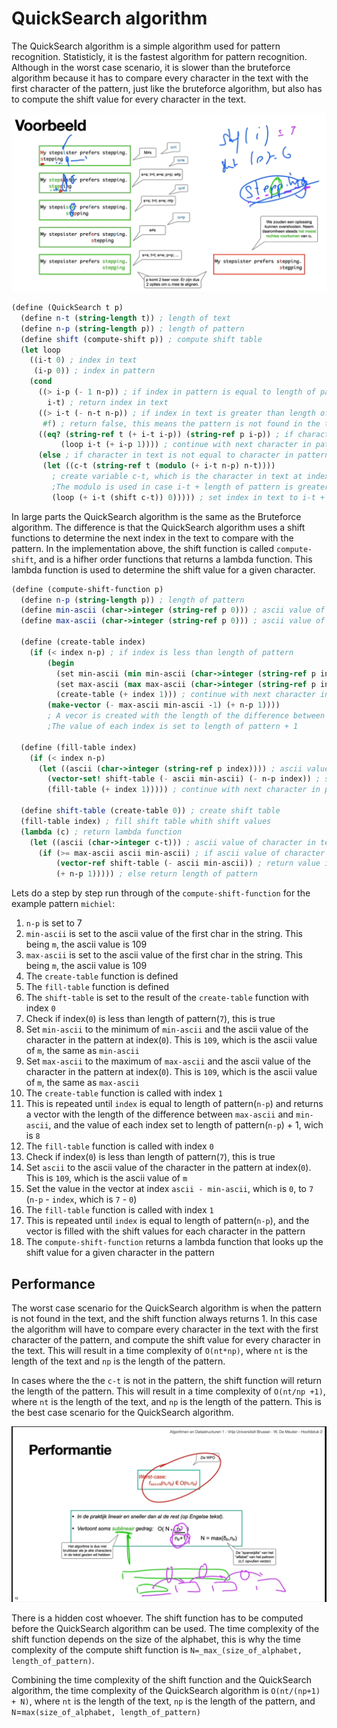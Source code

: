 # QuickSearch algorithm

The QuickSearch algorithm is a simple algorithm used for pattern recognition. Statisticly, it is the fastest algorithm for pattern recognition. Although in the worst case scenario, it is slower than the bruteforce algorithm because it has to compare every character in the text with the first character of the pattern, just like the bruteforce algorithm, but also has to compute the shift value for every character in the text.

![img.png](img.png)

```scheme
(define (QuickSearch t p)
  (define n-t (string-length t)) ; length of text
  (define n-p (string-length p)) ; length of pattern
  (define shift (compute-shift p)) ; compute shift table
  (let loop
    ((i-t 0) ; index in text
     (i-p 0)) ; index in pattern
    (cond
      ((> i-p (- 1 n-p)) ; if index in pattern is equal to length of pattern - 1
        i-t) ; return index in text
      ((> i-t (- n-t n-p)) ; if index in text is greater than length of text - length of pattern
       #f) ; return false, this means the pattern is not found in the text
      ((eq? (string-ref t (+ i-t i-p)) (string-ref p i-p)) ; if character in text is equal to character in pattern
           (loop i-t (+ i-p 1)))) ; continue with next character in pattern
      (else ; if character in text is not equal to character in pattern
       (let ((c-t (string-ref t (modulo (+ i-t n-p) n-t)))) 
         ; create variable c-t, which is the character in text at index i-t + length of pattern. 
         ;The modulo is used in case i-t + length of pattern is greater than length of text, when this happens, the next step in the loop will throw #f
         (loop (+ i-t (shift c-t)) 0))))) ; set index in text to i-t + shift of c-t, and set index in pattern to 0
```

In large parts the QuickSearch algorithm is the same as the Bruteforce algorithm. The difference is that the QuickSearch algorithm uses a shift functions to determine the next index in the text to compare with the pattern. In the implementation above, the shift function is called `compute-shift`, and is a hifher order functions that returns a lambda function. This lambda function is used to determine the shift value for a given character.

```scheme
(define (compute-shift-function p)
  (define n-p (string-length p)) ; length of pattern
  (define min-ascii (char->integer (string-ref p 0))) ; ascii value of first character in pattern
  (define max-ascii (char->integer (string-ref p 0))) ; ascii value of first character in pattern
  
  (define (create-table index) 
    (if (< index n-p) ; if index is less than length of pattern
        (begin
          (set min-ascii (min min-ascii (char->integer (string-ref p index)))) ; See if the current character  has a lower ascii value than the current min-ascii
          (set max-ascii (max max-ascii (char->integer (string-ref p index)))) ; See if the current character  has a higher ascii value than the current max-ascii
          (create-table (+ index 1))) ; continue with next character in pattern
        (make-vector (- max-ascii min-ascii -1) (+ n-p 1)))) 
        ; A vecor is created with the length of the difference between max-ascii and min-ascii. 
        ;The value of each index is set to length of pattern + 1
    
  (define (fill-table index)
    (if (< index n-p)
      (let ((ascii (char->integer (string-ref p index)))) ; ascii value of character in pattern at index
        (vector-set! shift-table (- ascii min-ascii) (- n-p index)) ; set value in vector at index asciil - min-ascii to length of pattern - index
        (fill-table (+ index 1))))) ; continue with next character in pattern
    
  (define shift-table (create-table 0)) ; create shift table
  (fill-table index) ; fill shift table whith shift values
  (lambda (c) ; return lambda function
    (let ((ascii (char->integer c-t))) ; ascii value of character in text at index
      (if (>= max-ascii ascii min-ascii) ; if ascii value of character in text at index is greater than or equal to min-ascii
          (vector-ref shift-table (- ascii min-ascii)) ; return value in vector at index asciil - min-ascii
          (+ n-p 1))))) ; else return length of pattern
```

Lets do a step by step run through of the `compute-shift-function` for the example pattern `michiel`:

1. `n-p` is set to 7
2. `min-ascii` is set to the ascii value of the first char in the string. This being `m`, the ascii value is 109
3. `max-ascii` is set to the ascii value of the first char in the string. This being `m`, the ascii value is 109
4. The `create-table` function is defined
5. The `fill-table` function is defined
6. The `shift-table` is set to the result of the `create-table` function with index `0`
7. Check if index(`0`) is less than length of pattern(`7`), this is true
8. Set `min-ascii` to the minimum of `min-ascii` and the ascii value of the character in the pattern at index(`0`). This is `109`, which is the ascii value of `m`, the same as `min-ascii`
9. Set `max-ascii` to the maximum of `max-ascii` and the ascii value of the character in the pattern at index(`0`). This is `109`, which is the ascii value of `m`, the same as `max-ascii`
10. The `create-table` function is called with index `1`
11. This is repeated until `index` is equal to length of pattern(`n-p`) and returns a vector with the length of the difference between `max-ascii` and `min-ascii`, and the value of each index set to length of pattern(`n-p`) + 1, wich is `8`
12. The `fill-table` function is called with index `0`
13. Check if index(`0`) is less than length of pattern(`7`), this is true
14. Set `ascii` to the ascii value of the character in the pattern at index(`0`). This is `109`, which is the ascii value of `m`
15. Set the value in the vector at index `ascii - min-ascii`, which is `0`, to `7` (`n-p` - `index`, which is `7` - `0`)
16. The `fill-table` function is called with index `1`
17. This is repeated until `index` is equal to length of pattern(`n-p`), and the vector is filled with the shift values for each character in the pattern
18. The `compute-shift-function` returns a lambda function that looks up the shift value for a given character in the pattern

## Performance

The worst case scenario for the QuickSearch algorithm is when the pattern is not found in the text, and the shift function always returns 1. In this case the algorithm will have to compare every character in the text with the first character of the pattern, and compute the shift value for every character in the text. This will result in a time complexity of `O(nt*np)`, where `nt` is the length of the text and `np` is the length of the pattern.

In cases where the the `c-t` is not in the pattern, the shift function will return the length of the pattern. This will result in a time complexity of `O(nt/np +1)`, where `nt` is the length of the text, and `np` is the length of the pattern. This is the best case scenario for the QuickSearch algorithm.

![img_1.png](img_1.png)

There is a hidden cost whoever. The shift function has to be computed before the QuickSearch algorithm can be used. The time complexity of the shift function depends on the size of the alphabet, this is why the time complexity of the compute shift function is `N=_max_(size_of_alphabet, length_of_pattern)`.

Combining the time complexity of the shift function and the QuickSearch algorithm, the time complexity of the QuickSearch algorithm is `O(nt/(np+1) + N)`, where `nt` is the length of the text, `np` is the length of the pattern, and `N`=`max(size_of_alphabet, length_of_pattern)`